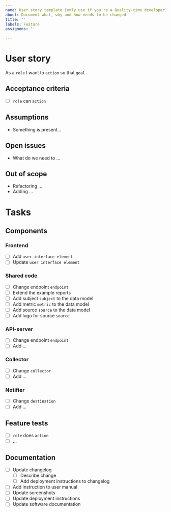 ```yaml
---
name: User story template [only use if you're a Quality-time developer]
about: Document what, why and how needs to be changed
title: ''
labels: Feature
assignees: ''

---
```


# User story

As a `role` I want to `action` so that `goal`

## Acceptance criteria

- [ ] `role` can `action`

## Assumptions

- Something is present...

## Open issues

- What do we need to ...

## Out of scope

- Refactoring ...
- Adding ...

# Tasks

## Components

### Frontend

- [ ] Add `user interface element`
- [ ] Update `user interface element`

### Shared code

- [ ] Change endpoint `endpoint`
- [ ] Extend the example reports
- [ ] Add subject `subject` to the data model
- [ ] Add metric `metric` to the data model
- [ ] Add source `source` to the data model
- [ ] Add logo for source `source`

### API-server

- [ ] Change endpoint `endpoint`
- [ ] Add ...

### Collector

- [ ] Change `collector`
- [ ] Add ...

### Notifier

- [ ] Change `destination`
- [ ] Add ...

## Feature tests

- [ ] `role` does `action`
- [ ] ...

## Documentation

- [ ] Update changelog
  - [ ] Describe change
  - [ ] Add deployment instructions to changelog
- [ ] Add instruction to user manual
- [ ] Update screenshots
- [ ] Update deployment instructions
- [ ] Update software documentation
